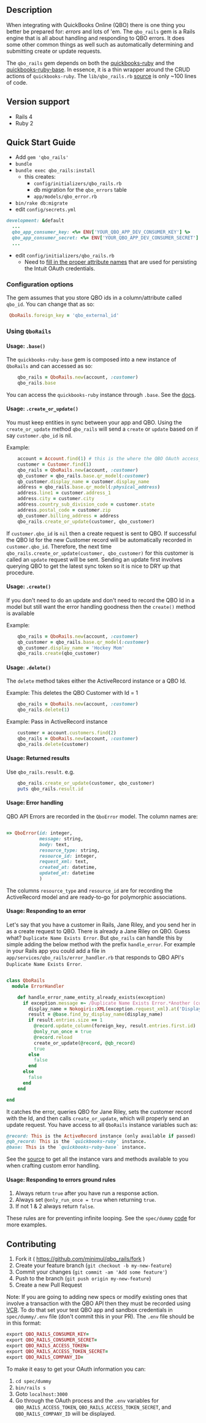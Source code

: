 ## Description

When integrating with QuickBooks Online (QBO) there is one thing you better be prepared for: *errors* and lots of 'em.
The `qbo_rails` gem is a Rails engine that is all about handling and responding to QBO errors. It does some other common things as well such as automatically determining and submitting create or update requests.

The `qbo_rails` gem depends on both the [quickbooks-ruby](https://github.com/ruckus/quickbooks-ruby) and the [quickbooks-ruby-base](https://github.com/minimul/quickbooks-ruby-base). In essence, it is a thin wrapper around the CRUD actions of `quickbooks-ruby`. The `lib/qbo_rails.rb` [source](https://github.com/minimul/qbo_rails/blob/master/lib/qbo_rails.rb) is only ~100 lines of code.

## Version support
- Rails 4
- Ruby 2

## Quick Start Guide
- Add `gem 'qbo_rails'`
- `bundle`
- `bundle exec qbo_rails:install`
  - this creates:
    - `config/initializers/qbo_rails.rb`
    - db migration for the `qbo_errors` table
    - `app/models/qbo_error.rb`
- `bin/rake db:migrate`
- edit `config/secrets.yml` 
```ruby
development: &default
  ...
  qbo_app_consumer_key: <%= ENV['YOUR_QBO_APP_DEV_CONSUMER_KEY'] %>
  qbo_app_consumer_secret: <%= ENV['YOUR_QBO_APP_DEV_CONSUMER_SECRET'] %>
  ...
```
- edit `config/initializers/qbo_rails.rb`
  - Need to [fill in the proper attribute names](https://github.com/minimul/quickbooks-ruby-base#configuration) that are used for persisting the Intuit OAuth credentials.

### Configuration options
The gem assumes that you store QBO ids in a column/attribute called `qbo_id`. You can change that as so:
```ruby
 QboRails.foreign_key = 'qbo_external_id'
```

### Using `QboRails`
#### Usage: `.base()`
The `quickbooks-ruby-base` gem is composed into a new instance of `QboRails` and can accessed as so:

```ruby
    qbo_rails = QboRails.new(account, :customer)
    qbo_rails.base
```
You can access the `quickbooks-ruby` instance through `.base`. See the [docs](https://github.com/minimul/quickbooks-ruby-base).

#### Usage: `.create_or_update()`

You must keep entities in sync between your app and QBO. Using the `create_or_update` method `qbo_rails` will send a `create` or `update` based on if say `customer.qbo_id` is nil. 

Example:
```ruby
    account = Account.find(1) # this is the where the QBO OAuth access_token, secret, and company_id are found
    customer = Customer.find(1)
    qbo_rails = QboRails.new(account, :customer)
    qb_customer = qbo_rails.base.qr_model(:customer)
    qb_customer.display_name = customer.display_name
    address = qbo_rails.base.qr_model(:physical_address)
    address.line1 = customer.address_1
    address.city = customer.city
    address.country_sub_division_code = customer.state
    address.postal_code = customer.zip
    qb_customer.billing_address = address
    qbo_rails.create_or_update(customer, qbo_customer)

```
If `customer.qbo_id` is `nil` then a create request is sent to QBO. If successful the QBO Id for the new Customer record will be automatically recorded in `customer.qbo_id`. Therefore, the next time `qbo_rails.create_or_update(customer, qbo_customer)` for this customer is called an `update` request will be sent. Sending an update first involves querying QBO to get the latest sync token so it is nice to DRY up that procedure.

#### Usage: `.create()`
If you don't need to do an update and don't need to record the QBO Id in a model but still want the error handling goodness then the `create()` method is available

Example:
```ruby
    qbo_rails = QboRails.new(account, :customer)
    qb_customer = qbo_rails.base.qr_model(:customer)
    qb_customer.display_name = 'Hockey Mom'
    qbo_rails.create(qbo_customer)

```

#### Usage: `.delete()`
The `delete` method takes either the ActiveRecord instance or a QBO Id.

Example: This deletes the QBO Customer with Id = 1
```ruby
    qbo_rails = QboRails.new(account, :customer)
    qbo_rails.delete(1)

```

Example: Pass in ActiveRecord instance
```ruby
    customer = account.customers.find(2)
    qbo_rails = QboRails.new(account, :customer)
    qbo_rails.delete(customer)

```


#### Usage: Returned results
Use `qbo_rails.result`. e.g.

```ruby
    qbo_rails.create_or_update(customer, qbo_customer)
    puts qbo_rails.result.id
```

#### Usage: Error handling
QBO API Errors are recorded in the `QboError` model. The column names are:

```ruby

=> QboError(id: integer, 
            message: string, 
            body: text, 
            resource_type: string, 
            resource_id: integer, 
            request_xml: text, 
            created_at: datetime, 
            updated_at: datetime
            )
```

The columns `resource_type` and `resource_id` are for recording the ActiveRecord model and are ready-to-go for polymorphic associations.

#### Usage: Responding to an error
Let's say that you have a customer in Rails, Jane Riley, and you send her in as a create request to QBO. There is already a Jane Riley on QBO. Guess what? `Duplicate Name Exists Error`. But `qbo_rails` can handle this by simple adding the below method with the prefix `handle_error`. 
For example in your Rails app you could add a file in `app/services/qbo_rails/error_handler.rb` that responds to QBO API's `Duplicate Name Exists Error`.

```ruby

class QboRails
  module ErrorHandler

    def handle_error_name_entity_already_exists(exception)
      if exception.message =~ /Duplicate Name Exists Error.*Another (customer|vendor|employee)/m
        display_name = Nokogiri::XML(exception.request_xml).at('DisplayName').content
        result = @base.find_by_display_name(display_name)
        if result.entries.size == 1
          @record.update_column(foreign_key, result.entries.first.id)
          @only_run_once = true
          @record.reload
          create_or_update(@record, @qb_record)
          true
        else
          false
        end
      else
        false
      end
    end

end
```
It catches the error, queries QBO for Jane Riley, sets the customer record with the Id, and then calls `create_or_update`, which will properly send an update request. You have access to all `QboRails` instance variables such as:

```ruby
@record: This is the ActiveRecord instance (only available if passed)
@qb_record: This is the `quickbooks-ruby` instance.
@base: This is the `quickbooks-ruby-base` instance.
```
See the [source](https://github.com/minimul/) to get all the instance vars and methods available to you when crafting custom error handling.

#### Usage: Responding to errors ground rules
1. Always return `true` after you have run a response action.
2. Always set `@only_run_once = true` when returning `true`.
3. If not 1 & 2 always return `false`.

These rules are for preventing infinite looping. See the `spec/dummy` [code](https://github.com/minimul/qbo_rails/blob/master/spec/dummy/app/services/qbo_rails/error_handler.rb) for more examples.

## Contributing

1. Fork it ( https://github.com/minimul/qbo_rails/fork )
2. Create your feature branch (`git checkout -b my-new-feature`)
3. Commit your changes (`git commit -am 'Add some feature'`)
4. Push to the branch (`git push origin my-new-feature`)
5. Create a new Pull Request

Note: If you are going to adding new specs or modify existing ones that involve a transaction with the QBO API then they must be recorded using [VCR](https://github.com/vcr/vcr). To do that set your test QBO app and sandbox credentials in `spec/dummy/.env` file (don't commit this in your PR). The `.env` file should be in this format:
```ruby
export QBO_RAILS_CONSUMER_KEY=
export QBO_RAILS_CONSUMER_SECRET=
export QBO_RAILS_ACCESS_TOKEN=
export QBO_RAILS_ACCESS_TOKEN_SECRET=
export QBO_RAILS_COMPANY_ID=
```

To make it easy to get your OAuth information you can:
1. `cd spec/dummy`
2. `bin/rails s`
3. Goto `localhost:3000`
4. Go through the OAuth process and the `.env` variables for `QBO_RAILS_ACCESS_TOKEN`, `QBO_RAILS_ACCESS_TOKEN_SECRET`, and `QBO_RAILS_COMPANY_ID` will be displayed.

